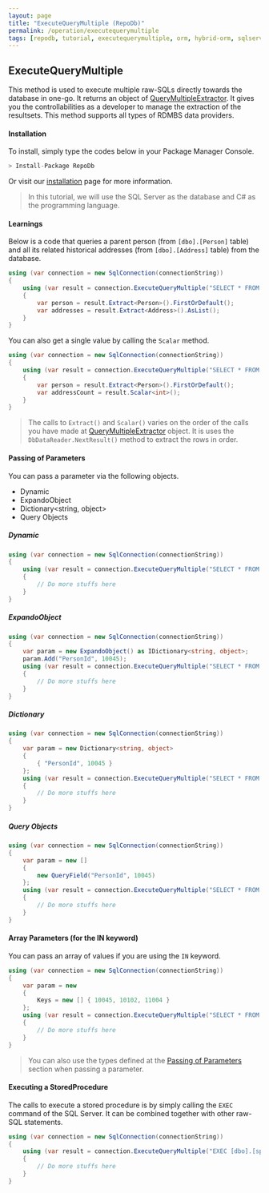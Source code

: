 ```yaml
---
layout: page
title: "ExecuteQueryMultiple (RepoDb)"
permalink: /operation/executequerymultiple
tags: [repodb, tutorial, executequerymultiple, orm, hybrid-orm, sqlserver, sqlite, mysql, postgresql]
---
```


## ExecuteQueryMultiple

This method is used to execute multiple raw-SQLs directly towards the database in one-go. It returns an object of [QueryMultipleExtractor](/class/querymultipleextractor). It gives you the controllabilities as a developer to manage the extraction of the resultsets. This method supports all types of RDMBS data providers.

#### Installation

To install, simply type the codes below in your Package Manager Console.

```csharp
> Install-Package RepoDb
```

Or visit our [installation](/tutorial/installation) page for more information.

> In this tutorial, we will use the SQL Server as the database and C# as the programming language.

#### Learnings

Below is a code that queries a parent person (from `[dbo].[Person]` table) and all its related historical addresses (from `[dbo].[Address]` table) from the database.

```csharp
using (var connection = new SqlConnection(connectionString))
{
	using (var result = connection.ExecuteQueryMultiple("SELECT * FROM [dbo].[Person] WHERE [Id] = 10045; SELECT * FROM [dbo].[Address] WHERE PersonId = 10045;"))
	{
		var person = result.Extract<Person>().FirstOrDefault();
		var addresses = result.Extract<Address>().AsList();
	}
}
```

You can also get a single value by calling the `Scalar` method.

```csharp
using (var connection = new SqlConnection(connectionString))
{
	using (var result = connection.ExecuteQueryMultiple("SELECT * FROM [dbo].[Person] WHERE [Id] = 10045; SELECT COUNT(*) AS AddressCount FROM [dbo].[Address] WHERE PersonId = 10045;"))
	{
		var person = result.Extract<Person>().FirstOrDefault();
		var addressCount = result.Scalar<int>();
	}
}
```

> The calls to `Extract()` and `Scalar()` varies on the order of the calls you have made at [QueryMultipleExtractor](/class/querymultipleextractor) object. It is uses the `DbDataReader.NextResult()` method to extract the rows in order.

#### Passing of Parameters

You can pass a parameter via the following objects.
- Dynamic
- ExpandoObject
- Dictionary<string, object>
- Query Objects

##### Dynamic

```csharp
using (var connection = new SqlConnection(connectionString))
{
	using (var result = connection.ExecuteQueryMultiple("SELECT * FROM [dbo].[Person] WHERE [Id] = @PersonId; SELECT * FROM [dbo].[Address] WHERE PersonId = @PersonId;", new { PersonId = 10045 }))
	{
		// Do more stuffs here
	}
}
```

##### ExpandoObject

```csharp
using (var connection = new SqlConnection(connectionString))
{
	var param = new ExpandoObject() as IDictionary<string, object>;
	param.Add("PersonId", 10045);
	using (var result = connection.ExecuteQueryMultiple("SELECT * FROM [dbo].[Person] WHERE [Id] = @PersonId; SELECT * FROM [dbo].[Address] WHERE PersonId = @PersonId;", param))
	{
		// Do more stuffs here
	}
}
```

##### Dictionary

```csharp
using (var connection = new SqlConnection(connectionString))
{
	var param = new Dictionary<string, object>
	{
		{ "PersonId", 10045 }
	};
	using (var result = connection.ExecuteQueryMultiple("SELECT * FROM [dbo].[Person] WHERE [Id] = @PersonId; SELECT * FROM [dbo].[Address] WHERE PersonId = @PersonId;", param))
	{
		// Do more stuffs here
	}
}
```

##### Query Objects

```csharp
using (var connection = new SqlConnection(connectionString))
{
	var param = new []
	{
		new QueryField("PersonId", 10045)
	};
	using (var result = connection.ExecuteQueryMultiple("SELECT * FROM [dbo].[Person] WHERE [Id] = @PersonId; SELECT * FROM [dbo].[Address] WHERE PersonId = @PersonId;", param))
	{
		// Do more stuffs here
	}
}
```

#### Array Parameters (for the IN keyword)

You can pass an array of values if you are using the `IN` keyword.

```csharp
using (var connection = new SqlConnection(connectionString))
{
	var param = new
	{
		Keys = new [] { 10045, 10102, 11004 }
	};
	using (var result = connection.ExecuteQueryMultiple("SELECT * FROM [dbo].[Person] WHERE [Id] IN (@Keys); SELECT * FROM [dbo].[Address] WHERE PersonId IN (@Keys);", param))
	{
		// Do more stuffs here
	}
}
```

> You can also use the types defined at the [Passing of Parameters](#passing-of-parameters) section when passing a parameter.

#### Executing a StoredProcedure

The calls to execute a stored procedure is by simply calling the `EXEC` command of the SQL Server. It can be combined together with other raw-SQL statements.

```csharp
using (var connection = new SqlConnection(connectionString))
{
	using (var result = connection.ExecuteQueryMultiple("EXEC [dbo].[sp_GetPerson](@PersonId); SELECT * FROM [dbo].[Address] WHERE PersonId = @PersonId;", new { Id = 10045 }))
	{
		// Do more stuffs here
	}
}
```
